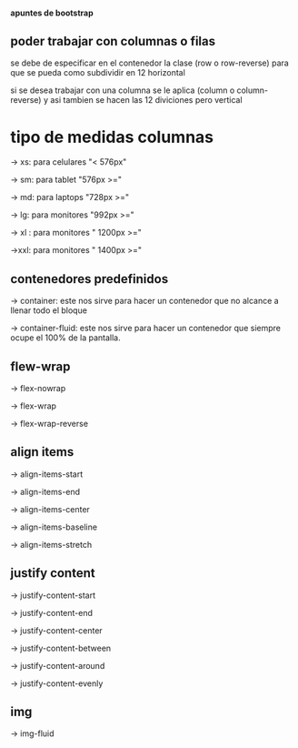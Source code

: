 #### apuntes de bootstrap

## poder trabajar con columnas o filas
se debe de especificar en el contenedor la clase (row o row-reverse) para que se pueda como
subdividir en 12 horizontal



si se desea trabajar con una columna se le aplica (column o column-reverse) y asi tambien se 
hacen las 12 diviciones pero vertical



# tipo de medidas columnas

-> xs: para celulares "< 576px"

-> sm: para tablet "576px >="

-> md: para laptops "728px >="

-> lg: para monitores "992px >="

-> xl : para monitores " 1200px >="

->xxl: para monitores " 1400px >="


## contenedores predefinidos

-> container: este nos sirve para hacer un contenedor que no alcance a llenar todo el bloque

-> container-fluid: este nos sirve para hacer un contenedor que siempre ocupe el 100% de la pantalla.



## flew-wrap

-> flex-nowrap

-> flex-wrap

-> flex-wrap-reverse



## align items

-> align-items-start

-> align-items-end

-> align-items-center

-> align-items-baseline

-> align-items-stretch



## justify content
-> justify-content-start

-> justify-content-end

-> justify-content-center

-> justify-content-between

-> justify-content-around

-> justify-content-evenly


## img 

-> img-fluid


